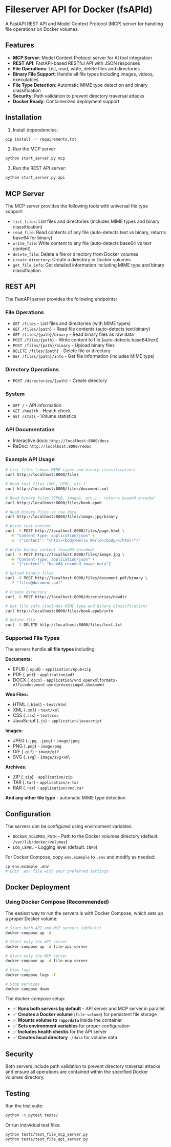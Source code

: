 # Fileserver API for Docker (fsAPId)

A FastAPI REST API and Model Context Protocol (MCP) server for handling file operations on Docker volumes.

## Features

- **MCP Server**: Model Context Protocol server for AI tool integration
- **REST API**: FastAPI-based RESTful API with JSON responses
- **File Operations**: List, read, write, delete files and directories
- **Binary File Support**: Handle all file types including images, videos, executables
- **File Type Detection**: Automatic MIME type detection and binary classification
- **Security**: Path validation to prevent directory traversal attacks
- **Docker Ready**: Containerized deployment support

## Installation

1. Install dependencies:
```bash
pip install -r requirements.txt
```

2. Run the MCP server:
```bash
python start_server.py mcp
```

3. Run the REST API server:
```bash
python start_server.py api
```

## MCP Server

The MCP server provides the following tools with universal file type support:

- `list_files`: List files and directories (includes MIME types and binary classification)
- `read_file`: Read contents of any file (auto-detects text vs binary, returns base64 for binary)
- `write_file`: Write content to any file (auto-detects base64 vs text content)
- `delete_file`: Delete a file or directory from Docker volumes
- `create_directory`: Create a directory in Docker volumes
- `get_file_info`: Get detailed information including MIME type and binary classification

## REST API

The FastAPI server provides the following endpoints:

### File Operations
- `GET /files` - List files and directories (with MIME types)
- `GET /files/{path}` - Read file contents (auto-detects text/binary)
- `GET /files/{path}/binary` - Read binary files as raw data
- `POST /files/{path}` - Write content to file (auto-detects base64/text)
- `POST /files/{path}/binary` - Upload binary files
- `DELETE /files/{path}` - Delete file or directory
- `GET /files/{path}/info` - Get file information (includes MIME type)

### Directory Operations
- `POST /directories/{path}` - Create directory

### System
- `GET /` - API information
- `GET /health` - Health check
- `GET /stats` - Volume statistics

### API Documentation
- Interactive docs: `http://localhost:8000/docs`
- ReDoc: `http://localhost:8000/redoc`

### Example API Usage

```bash
# List files (shows MIME types and binary classification)
curl http://localhost:8000/files

# Read text files (XML, HTML, etc.)
curl http://localhost:8000/files/document.xml

# Read binary files (EPUB, images, etc.) - returns base64 encoded
curl http://localhost:8000/files/book.epub

# Read binary files as raw data
curl http://localhost:8000/files/image.jpg/binary

# Write text content
curl -X POST http://localhost:8000/files/page.html \
  -H "Content-Type: application/json" \
  -d '{"content": "<html><body>Hello World</body></html>"}'

# Write binary content (base64 encoded)
curl -X POST http://localhost:8000/files/image.jpg \
  -H "Content-Type: application/json" \
  -d '{"content": "base64_encoded_image_data"}'

# Upload binary files
curl -X POST http://localhost:8000/files/document.pdf/binary \
  -F "file=@document.pdf"

# Create directory
curl -X POST http://localhost:8000/directories/newdir

# Get file info (includes MIME type and binary classification)
curl http://localhost:8000/files/book.epub/info

# Delete file
curl -X DELETE http://localhost:8000/files/test.txt
```

### Supported File Types

The servers handle **all file types** including:

**Documents:**
- EPUB (`.epub`) - `application/epub+zip`
- PDF (`.pdf`) - `application/pdf`
- DOCX (`.docx`) - `application/vnd.openxmlformats-officedocument.wordprocessingml.document`

**Web Files:**
- HTML (`.html`) - `text/html`
- XML (`.xml`) - `text/xml`
- CSS (`.css`) - `text/css`
- JavaScript (`.js`) - `application/javascript`

**Images:**
- JPEG (`.jpg`, `.jpeg`) - `image/jpeg`
- PNG (`.png`) - `image/png`
- GIF (`.gif`) - `image/gif`
- SVG (`.svg`) - `image/svg+xml`

**Archives:**
- ZIP (`.zip`) - `application/zip`
- TAR (`.tar`) - `application/x-tar`
- RAR (`.rar`) - `application/vnd.rar`

**And any other file type** - automatic MIME type detection

## Configuration

The servers can be configured using environment variables:

- `DOCKER_VOLUMES_PATH` - Path to the Docker volumes directory (default: `/var/lib/docker/volumes`)
- `LOG_LEVEL` - Logging level (default: `INFO`)

For Docker Compose, copy `env.example` to `.env` and modify as needed:

```bash
cp env.example .env
# Edit .env file with your preferred settings
```

## Docker Deployment

### Using Docker Compose (Recommended)

The easiest way to run the servers is with Docker Compose, which sets up a proper Docker volume:

```bash
# Start both API and MCP servers (default)
docker-compose up -d

# Start only the API server
docker-compose up -d file-api-server

# Start only the MCP server
docker-compose up -d file-mcp-server

# View logs
docker-compose logs -f

# Stop services
docker-compose down
```

The docker-compose setup:
- ✅ **Runs both servers by default** - API server and MCP server in parallel
- ✅ **Creates a Docker volume** (`file-volume`) for persistent file storage
- ✅ **Mounts volume to `/app/data`** inside the container
- ✅ **Sets environment variables** for proper configuration
- ✅ **Includes health checks** for the API server
- ✅ **Creates local directory** `./data` for volume data

## Security

Both servers include path validation to prevent directory traversal attacks and ensure all operations are contained within the specified Docker volumes directory.

## Testing

Run the test suite:
```bash
python -m pytest tests/
```

Or run individual test files:
```bash
python tests/test_file_mcp_server.py
python tests/test_file_api_server.py
```
